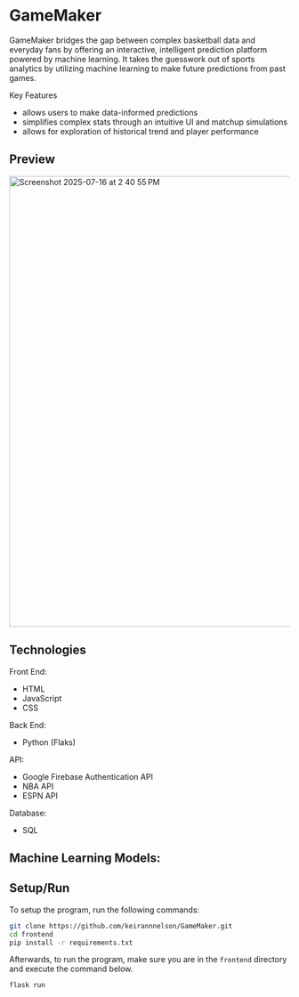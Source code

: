 # GameMaker

GameMaker bridges the gap between complex basketball data and everyday fans by offering an interactive, intelligent prediction platform powered by machine learning. It takes the guesswork out of sports analytics by utilizing machine learning to make future predictions from past games.

Key Features
- allows users to make data-informed predictions
- simplifies complex stats through an intuitive UI and matchup simulations
- allows for exploration of historical trend and player performance 


## Preview 
<img width="1467" height="810" alt="Screenshot 2025-07-16 at 2 40 55 PM" src="https://github.com/user-attachments/assets/748919fc-e35c-4ab2-890f-df06b9277e32" />

## Technologies
Front End:
- HTML
- JavaScript
- CSS

Back End: 
- Python (Flaks)

API: 
- Google Firebase Authentication API
- NBA API
- ESPN API


Database:
- SQL

Machine Learning Models:
-

## Setup/Run
To setup the program, run the following commands: 
```bash
git clone https://github.com/keirannnelson/GameMaker.git
cd frontend 
pip install -r requirements.txt
```

Afterwards, to run the program, make sure you are in the `frontend` directory and execute the command below.
```bash
flask run
```


